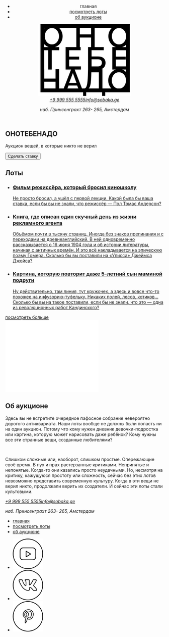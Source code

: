 <meta charset="UTF-8">

<meta http-equiv="X-UA-Compatible" content="IE=edge">

<meta name="viewport" content="width=device-width, initial-scale=1.0">

<title>Оно тебе надо — аукцион вещей, в которые никто не верил</title>

<link rel="stylesheet" href="./fonts/fonts.css">

<link rel="stylesheet" href="./styles/global.css">

<link rel="stylesheet" href="./styles/style.css">

<header class="header"><nav class="header__menu"><ul class="header__links-list"><li class="header__links-list-item header__links-list-item_no-bullit"><a class="header__link header__link_active">главная</a></li><li class="header__links-list-item"><a href="#lots" class="header__link">посмотреть лоты</a></li><li class="header__links-list-item"><a href="#about" class="header__link">об аукционе</a></li></ul></nav><a class="header__logo"><img class="header__logo-image" src="./images/logo-black.svg" alt="логотип сайта"></a><address class="header__address"><a class="address_underline" href="tel:+9 999 555 5555">+9 999 555 5555</a><a class="address_underline" href="mailto:info@sobaka.ge">info@sobaka.ge</a><p>наб. Принсенграхт 263- 265, Амстердам</p></address></header>

<main><section class="cover overlay"><h1 class="cover__title"><span class="aligned-text">ОНО</span><span class="aligned-text aligned-text_center">ТЕБЕ</span><span class="aligned-text aligned-text_right">НАДО</span></h1><div class="cover__description"><p class="cover__description-text"> Аукцион вещей, в которые никто не верил </p><button class="bet-button">Сделать ставку</button></div></section><section class="lots" id="lots"><h2 class="lots__heading">Лоты</h2><ul class="lots__card-list"><li class="lots__card-list-item"><a class="card-link" href="#0"><article class="card card_type_film overlay"><h3 class="card__title"> Фильм режиссёра, который бросил киношколу </h3><p class="card__text"> Не просто бросил, а ушёл с первой лекции. Какой была бы ваша ставка, если бы вы не знали, что режиссёр — Пол Томас Андерсон? </p></article></a></li><li class="lots__card-list-item"><a class="card-link" href="#0"><article class="card card_type_book overlay"><h3 class="card__title"> Книга, где описан один скучный день из жизни рекламного агента </h3><p class="card__text"> Объёмом почти в тысячу страниц. Иногда без знаков препинания и с переходами на древнеанглийский. В ней одновременно рассказывается о 16 июня 1904 года и об истории литературы, начиная с античных времён. И это всё накладывается на эпическую поэму Гомера. Сколько бы вы поставили на «Улисса» Джеймса Джойса? </p></article></a></li><li class="lots__card-list-item"><a class="card-link" href="#0"><article class="card card_type_picture overlay"><h3 class="card__title"> Картина, которую повторит даже 5-летний сын маминой подруги </h3><p class="card__text"> Ну действительно, там линия, тут кружочек, а здесь и вовсе что-то похожее на инфузорию-туфельку. Никаких полей, лесов, котиков... Сколько бы вы на такое поставили, если бы не знали, что это — одна из революционных работ Кандинского? </p></article></a></li></ul><a class="lots__look-more-link" href="#0">посмотреть больше</a></section><section class="about" id="about"><div class="about__column"><div class="about__logo"><img class="about__logo-image" src="./images/logo-white.svg" alt="логотип сайта"></div><div class="about__div"><h2 class="about__title">Об аукционе</h2><p class="about__text"> Здесь вы не встретите очередное пафосное собрание невероятно дорогого антиквариата. Наши лоты вообще не должны были попасть ни на один аукцион. Потому что кому нужен дневник девочки-подростка или картина, которую может нарисовать даже ребёнок? Кому нужны все эти странные вещи, созданные любителями? </p><br><p class="about__text about__text-bottom"> Слишком сложные или, наоборот, слишком простые. Опережающие своё время. В пух и прах растерзанные критиками. Непринятые и непонятые. Когда-то они казались просто неудачными. Но, несмотря на критику, кажущуюся простоту или сложность, сейчас без этих лотов невозможно представить современную культуру. Когда в эти вещи не верил никто, продолжали верить их создатели. И сейчас эти лоты стали культовыми. </p></div></div></section></main>

<footer class="footer"><address class="footer__address"><a class="address_underline" href="tel:+9 999 555 5555">+9 999 555 5555</a><a class="address_underline" href="mailto:info@sobaka.ge">info@sobaka.ge</a><p>наб. Принсенграхт 263- 265, Амстердам</p></address><nav class="footer__menu"><ul class="footer__menu-list"><li class="footer__menu-list-item"><a class="footer__menu-link footer__menu-link_active" href="#0">главная</a></li><li class="footer__menu-list-item"><a class="footer__menu-link" href="#lots">посмотреть лоты</a></li><li class="footer__menu-list-item"><a class="footer__menu-link" href="#about">об аукционе</a></li></ul></nav><div><ul class="footer__social-list"><li class="footer__social-list-item"><a class="footer__social-link" href="https://youtube.com" target="_blank"><img class="footer__social-icon" src="./images/yt.svg" alt="ютуб"></a></li><li class="footer__social-list-item"><a class="footer__social-link" href="https://vk.com" target="_blank"><img class="footer__social-icon" src="./images/vk.svg" alt="в контакте"></a></li><li class="footer__social-list-item"><a class="footer__social-link" href="https://pinterest.com" target="_blank"><img class="footer__social-icon" src="./images/pinterest.svg" alt="пинтерест"></a></li></ul></div></footer>

